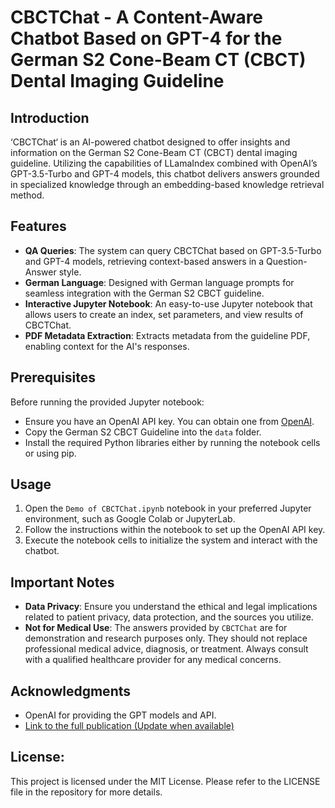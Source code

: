 # CBCTChat - A Content-Aware Chatbot Based on GPT-4 for the German S2 Cone-Beam CT (CBCT) Dental Imaging Guideline

## Introduction

‘CBCTChat‘ is an AI-powered chatbot designed to offer insights and information on the German S2 Cone-Beam CT (CBCT) dental imaging guideline. Utilizing the capabilities of LLamaIndex combined with OpenAI’s GPT-3.5-Turbo and GPT-4 models, this chatbot delivers answers grounded in specialized knowledge through an embedding-based knowledge retrieval method.

## Features

- **QA Queries**: The system can query CBCTChat based on GPT-3.5-Turbo and GPT-4 models, retrieving context-based answers in a Question-Answer style.
- **German Language**: Designed with German language prompts for seamless integration with the German S2 CBCT guideline.
- **Interactive Jupyter Notebook**: An easy-to-use Jupyter notebook that allows users to create an index, set parameters, and view results of CBCTChat.
- **PDF Metadata Extraction**: Extracts metadata from the guideline PDF, enabling context for the AI's responses.

## Prerequisites

Before running the provided Jupyter notebook:

- Ensure you have an OpenAI API key. You can obtain one from [OpenAI](https://platform.openai.com/account/api-keys).
- Copy the German S2 CBCT Guideline into the `data` folder.
- Install the required Python libraries either by running the notebook cells or using pip.

## Usage

1. Open the `Demo of CBCTChat.ipynb` notebook in your preferred Jupyter environment, such as Google Colab or JupyterLab.
2. Follow the instructions within the notebook to set up the OpenAI API key.
3. Execute the notebook cells to initialize the system and interact with the chatbot.

## Important Notes

- **Data Privacy**: Ensure you understand the ethical and legal implications related to patient privacy, data protection, and the sources you utilize.
- **Not for Medical Use**: The answers provided by `CBCTChat` are for demonstration and research purposes only. They should not replace professional medical advice, diagnosis, or treatment. Always consult with a qualified healthcare provider for any medical concerns.


## Acknowledgments

- OpenAI for providing the GPT models and API.
- [Link to the full publication (Update when available)](<Your publication link here>)

## License:

This project is licensed under the MIT License. Please refer to the LICENSE file in the repository for more details.
